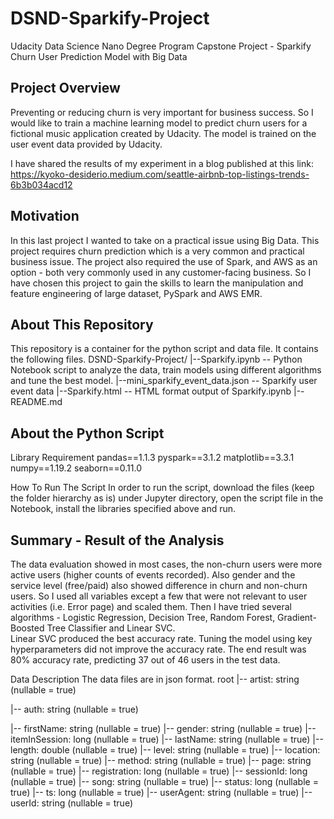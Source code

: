 # DSND-Sparkify-Project

Udacity Data Science Nano Degree Program Capstone Project - Sparkify Churn User Prediction Model with Big Data

## Project Overview
Preventing or reducing churn is very important for business success.  So I would like to train a machine learning model to predict churn users for a fictional music application created by Udacity.  The model is trained on the user event data provided by Udacity.

I have shared the results of my experiment in a blog published at this link:
https://kyoko-desiderio.medium.com/seattle-airbnb-top-listings-trends-6b3b034acd12


## Motivation
In this last project I wanted to take on a practical issue using Big Data.  This project requires churn prediction which is a very common and practical business issue.  The project also required the use of Spark, and AWS as an option - both very commonly used in any customer-facing business.  So I have chosen this project to gain the skills to learn the manipulation and feature engineering of large dataset, PySpark and AWS EMR.


## About This Repository
This repository is a container for the python script and data file.  It contains the following files.
DSND-Sparkify-Project/ 
	|--Sparkify.ipynb -- Python Notebook script to analyze the data, train models using different algorithms and tune the best model. 
	|--mini_sparkify_event_data.json -- Sparkify user event data
	|--Sparkify.html -- HTML format output of Sparkify.ipynb
	|--README.md


## About the Python Script
Library Requirement
	pandas==1.1.3
	pyspark==3.1.2
	matplotlib==3.3.1
	numpy==1.19.2
	seaborn==0.11.0

How To Run The Script
In order to run the script, download the files (keep the folder hierarchy as is) under Jupyter directory, open the script file in the Notebook, install the libraries specified above and run.


## Summary - Result of the Analysis
The data evaluation showed in most cases, the non-churn users were more active users (higher counts of events recorded).  Also gender and the service level (free/paid) also showed difference in churn and non-churn users.  So I used all variables except a few that were not relevant to user activities (i.e. Error page) and scaled them.
Then I have tried several algorithms - Logistic Regression, Decision Tree, Random Forest, Gradient-Boosted Tree Classifier and Linear SVC.  
Linear SVC produced the best accuracy rate.  Tuning the model using key hyperparameters did not improve the accuracy rate.  The end result was 80% accuracy rate, predicting 37 out of 46 users in the test data.


Data Description
The data files are in json format.
root
 |-- artist: string (nullable = true)
 
 |-- auth: string (nullable = true)
 
 |-- firstName: string (nullable = true)
 |-- gender: string (nullable = true)
 |-- itemInSession: long (nullable = true)
 |-- lastName: string (nullable = true)
 |-- length: double (nullable = true)
 |-- level: string (nullable = true)
 |-- location: string (nullable = true)
 |-- method: string (nullable = true)
 |-- page: string (nullable = true)
 |-- registration: long (nullable = true)
 |-- sessionId: long (nullable = true)
 |-- song: string (nullable = true)
 |-- status: long (nullable = true)
 |-- ts: long (nullable = true)
 |-- userAgent: string (nullable = true)
 |-- userId: string (nullable = true)

